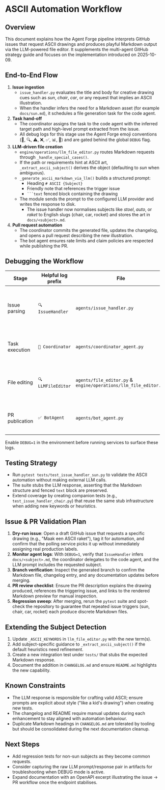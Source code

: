 # ASCII Automation Workflow

## Overview

This document explains how the Agent Forge pipeline interprets GitHub issues that request ASCII drawings and produces playful Markdown output via the LLM-powered file editor. It supplements the multi-agent GitHub strategy guide and focuses on the implementation introduced on 2025-10-09.

## End-to-End Flow

1. **Issue ingestion**
   - `issue_handler.py` evaluates the title and body for creative drawing cues such as *sun*, *chair*, *car*, or any request that implies an ASCII illustration.
   - When the handler infers the need for a Markdown asset (for example `docs/sun.md`), it schedules a file generation task for the code agent.
2. **Task hand-off**
   - The coordinator assigns the task to the code agent with the inferred target path and high-level prompt extracted from the issue.
   - All debug logs for this stage use the Agent Forge emoji conventions (🐛, 🔍, ⚠️, ❌, ✅, 📊, 🔧) and are gated behind the global `DEBUG` flag.
3. **LLM-driven file creation**
   - `engine/operations/llm_file_editor.py` routes Markdown requests through `_handle_special_cases()`.
   - If the path or requirements hint at ASCII art, `_extract_ascii_subject()` derives the object (defaulting to *sun* when ambiguous).
   - `_generate_ascii_markdown_via_llm()` builds a structured prompt:
     - Heading `# ASCII {Subject}`
     - Friendly note that references the trigger issue
     - ` ```text ` fenced block containing the drawing
   - The module sends the prompt to the configured LLM provider and writes the response to disk.
      - The issue handler now normalises subjects like *stoel*, *auto*, or *raket* to English slugs (chair, car, rocket) and stores the art in `docs/<subject>.md`.
4. **Pull request automation**
   - The coordinator commits the generated file, updates the changelog, and opens a pull request describing the new illustration.
   - The bot agent ensures rate limits and claim policies are respected while publishing the PR.

## Debugging the Workflow

| Stage | Helpful log prefix | File | Notes |
| --- | --- | --- | --- |
| Issue parsing | `🔍 IssueHandler` | `agents/issue_handler.py` | Confirms detection of ASCII keywords and destination path |
| Task execution | `🐛 Coordinator` | `agents/coordinator_agent.py` | Shows delegation to the code agent |
| File editing | `🔍 LLMFileEditor` | `agents/file_editor.py` & `engine/operations/llm_file_editor.py` | Displays prompt payload and selected subject |
| PR publication | `✅ BotAgent` | `agents/bot_agent.py` | Confirms branch creation and PR URL |

Enable `DEBUG=1` in the environment before running services to surface these logs.

## Testing Strategy

- Run `pytest tests/test_issue_handler_sun.py` to validate the ASCII automation without making external LLM calls.
- The suite stubs the LLM response, asserting that the Markdown structure and fenced `text` block are preserved.
- Extend coverage by creating companion tests (e.g., `test_issue_handler_chair.py`) that reuse the same stub infrastructure when adding new keywords or heuristics.

## Issue & PR Validation Plan

1. **Dry-run issue**: Open a draft GitHub issue that requests a specific drawing (e.g., "Maak een ASCII raket"), tag it for automation, and confirm that the polling service picks it up without immediately assigning real production labels.
2. **Monitor agent logs**: With `DEBUG=1`, verify that `IssueHandler` infers `docs/<subject>.md`, the coordinator delegates to the code agent, and the LLM prompt includes the requested subject.
3. **Branch verification**: Inspect the generated branch to confirm the Markdown file, changelog entry, and any documentation updates before merging.
4. **PR review checklist**: Ensure the PR description explains the drawing produced, references the triggering issue, and links to the rendered Markdown preview for manual inspection.
5. **Regression sweep**: After merging, rerun the `pytest` suite and spot-check the repository to guarantee that repeated issue triggers (sun, chair, car, rocket) each produce discrete Markdown files.

## Extending the Subject Detection

1. Update `_ASCII_KEYWORDS` in `llm_file_editor.py` with the new term(s).
2. Add subject-specific guidance to `_extract_ascii_subject()` if the default heuristics need refinement.
3. Create a new integration test under `tests/` that stubs the expected Markdown response.
4. Document the addition in `CHANGELOG.md` and ensure `README.md` highlights the new capability.

## Known Constraints

- The LLM response is responsible for crafting valid ASCII; ensure prompts are explicit about style ("like a kid's drawing") when creating new tests.
- The changelog and README require manual updates during each enhancement to stay aligned with automation behaviour.
- Duplicate Markdown headings in `CHANGELOG.md` are tolerated by tooling but should be consolidated during the next documentation cleanup.

## Next Steps

- Add regression tests for non-sun subjects as they become common requests.
- Consider capturing the raw LLM prompt/response pair in artifacts for troubleshooting when DEBUG mode is active.
- Expand documentation with an OpenAPI excerpt illustrating the issue → PR workflow once the endpoint stabilises.
